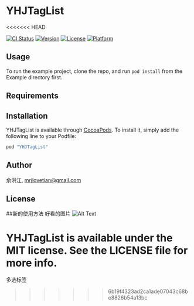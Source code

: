 # YHJTagList
<<<<<<< HEAD

[![CI Status](http://img.shields.io/travis/余洪江/YHJTagList.svg?style=flat)](https://travis-ci.org/余洪江/YHJTagList)
[![Version](https://img.shields.io/cocoapods/v/YHJTagList.svg?style=flat)](http://cocoapods.org/pods/YHJTagList)
[![License](https://img.shields.io/cocoapods/l/YHJTagList.svg?style=flat)](http://cocoapods.org/pods/YHJTagList)
[![Platform](https://img.shields.io/cocoapods/p/YHJTagList.svg?style=flat)](http://cocoapods.org/pods/YHJTagList)


## Usage

To run the example project, clone the repo, and run `pod install` from the Example directory first.

## Requirements

## Installation

YHJTagList is available through [CocoaPods](http://cocoapods.org). To install
it, simply add the following line to your Podfile:

```ruby
pod "YHJTagList"
```

## Author

余洪江, mrjlovetian@gmail.com

## License

##新的使用方法
好看的图片
![Alt Text](http://www.sheawong.com/wp-content/uploads/2013/08/keephatin.gif)


YHJTagList is available under the MIT license. See the LICENSE file for more info.
=======
多选标签
>>>>>>> 6b19f4323ad2ca1ade07043c68be8826b54a13bc
